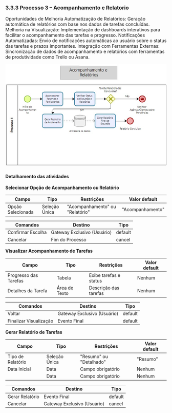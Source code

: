 ### 3.3.3 Processo 3 – Acompanhamento e Relatorio

Oportunidades de Melhoria
Automatização de Relatórios: Geração automática de relatórios com base nos dados de tarefas concluídas.
Melhoria na Visualização: Implementação de dashboards interativos para facilitar o acompanhamento das tarefas e progresso.
Notificações Automatizadas: Envio de notificações automáticas ao usuário sobre o status das tarefas e prazos importantes.
Integração com Ferramentas Externas: Sincronização de dados de acompanhamento e relatórios com ferramentas de produtividade como Trello ou Asana.

![Acompanhamento e Relatório](images/AcompanhamentoRelatorio.jpeg "Modelo BPMN do Processo 3.")


#### Detalhamento das atividades


**Selecionar Opção de Acompanhamento ou Relatório**

| **Campo**       | **Tipo**         | **Restrições** | **Valor default** |
| ---             | ---              | ---            | ---               |
|Opção Selecionada	| Seleção Única  | "Acompanhamento" ou "Relatório"|  "Acompanhamento"  |


| **Comandos**         |  **Destino**                   | **Tipo** |
| ---                  | ---                            | ---               |
| Confirmar Escolha |Gateway Exclusivo (Usuário)  |default |
| Cancelar    | Fim do Processo                               |cancel                   |



**Visualizar Acompanhamento de Tarefas**

| **Campo**       | **Tipo**         | **Restrições** | **Valor default** |
| ---             | ---              | ---            | ---               |
| Progresso das Tarefas| Tabela  | Exibe tarefas e status               |Nenhum                   |
|Detalhes da Tarefa                 | Área de Texto	                 | Descrição das tarefas |  Nenhum |

| **Comandos**         |  **Destino**                   | **Tipo**          |
| ---                  | ---                            | ---               |
| Voltar| Gateway Exclusivo (Usuário)| default |
|  Finalizar Visualização                    |   Evento Final    | 	default |



**Gerar Relatório de Tarefas**

| **Campo**       | **Tipo**         | **Restrições** | **Valor default** |
| ---             | ---              | ---            | ---               |
| Tipo de Relatório | Seleção Única  |  "Resumo" ou "Detalhado"              |"Resumo"                   |
| Data Inicial                |Data                  | Campo obrigatório               |Nenhum                   |
|                 |Data                  | Campo obrigatório               | Nenhum                  |

| **Comandos**         |  **Destino**                   | **Tipo**          |
| ---                  | ---                            | ---               |
| Gerar Relatório | Evento Final  | default |
|Cancelar |       Gateway Exclusivo (Usuário)|cancel |

